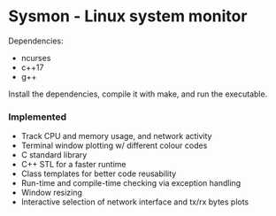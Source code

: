 # Sysmon - Linux system monitor

Dependencies:
  - ncurses
  - c++17
  - g++

Install the dependencies, compile it with make, and run the executable.

### Implemented
 - Track CPU and memory usage, and network activity
 - Terminal window plotting w/ different colour codes
 - C standard library
 - C++ STL for a faster runtime
 - Class templates for better code reusability
 - Run-time and compile-time checking via exception handling
 - Window resizing
 - Interactive selection of network interface and tx/rx bytes plots

